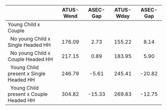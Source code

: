 
|                      |    ATUS-Wend |     ASEC-Gap |    ATUS-Wday |     ASEC-Gap |
| -------------------- | :----------: | :----------: | :----------: | :----------: |
| Young Child x Couple |              |              |              |              |
| &nbsp;&nbsp;No young Child x Single Headed HH |       176.09 |         2.73 |       155.22 |         8.14 |
| &nbsp;&nbsp;No young Child x Couple Headed HH |       217.15 |         0.89 |       183.95 |         5.90 |
| &nbsp;&nbsp;Young Child present x Single Headed HH |       246.79 |        -5.61 |       245.41 |       -20.82 |
| &nbsp;&nbsp;Young Child present x Couple Headed HH |       304.82 |       -15.33 |       269.83 |       -12.75 |

